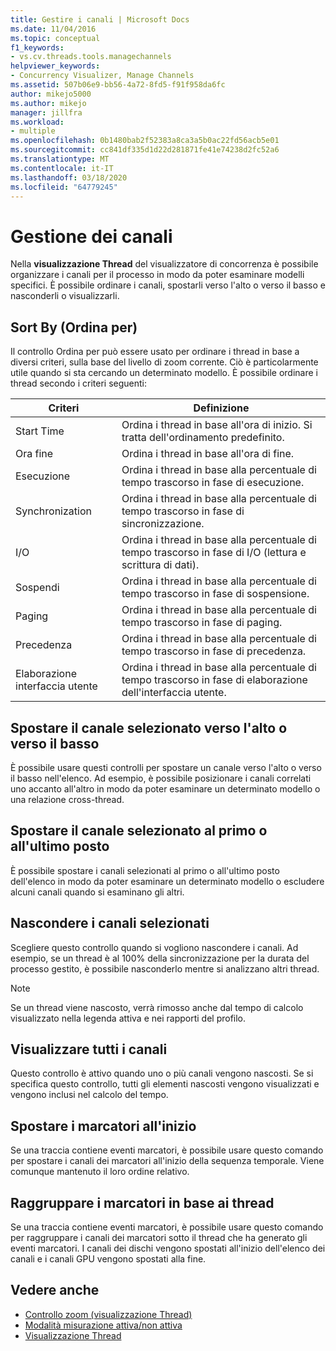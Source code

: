 ```yaml
---
title: Gestire i canali | Microsoft Docs
ms.date: 11/04/2016
ms.topic: conceptual
f1_keywords:
- vs.cv.threads.tools.managechannels
helpviewer_keywords:
- Concurrency Visualizer, Manage Channels
ms.assetid: 507b06e9-bb56-4a72-8fd5-f91f958da6fc
author: mikejo5000
ms.author: mikejo
manager: jillfra
ms.workload:
- multiple
ms.openlocfilehash: 0b1480bab2f52383a8ca3a5b0ac22fd56acb5e01
ms.sourcegitcommit: cc841df335d1d22d281871fe41e74238d2fc52a6
ms.translationtype: MT
ms.contentlocale: it-IT
ms.lasthandoff: 03/18/2020
ms.locfileid: "64779245"
---
```

# <a name="manage-channels"></a>Gestione dei canali
Nella **visualizzazione Thread** del visualizzatore di concorrenza è possibile organizzare i canali per il processo in modo da poter esaminare modelli specifici. È possibile ordinare i canali, spostarli verso l'alto o verso il basso e nasconderli o visualizzarli.

## <a name="sort-by"></a>Sort By (Ordina per)
 Il controllo Ordina per può essere usato per ordinare i thread in base a diversi criteri, sulla base del livello di zoom corrente. Ciò è particolarmente utile quando si sta cercando un determinato modello. È possibile ordinare i thread secondo i criteri seguenti:

|Criteri|Definizione|
|--------------|----------------|
|Start Time|Ordina i thread in base all'ora di inizio. Si tratta dell'ordinamento predefinito.|
|Ora fine|Ordina i thread in base all'ora di fine.|
|Esecuzione|Ordina i thread in base alla percentuale di tempo trascorso in fase di esecuzione.|
|Synchronization|Ordina i thread in base alla percentuale di tempo trascorso in fase di sincronizzazione.|
|I/O|Ordina i thread in base alla percentuale di tempo trascorso in fase di I/O (lettura e scrittura di dati).|
|Sospendi|Ordina i thread in base alla percentuale di tempo trascorso in fase di sospensione.|
|Paging|Ordina i thread in base alla percentuale di tempo trascorso in fase di paging.|
|Precedenza|Ordina i thread in base alla percentuale di tempo trascorso in fase di precedenza.|
|Elaborazione interfaccia utente|Ordina i thread in base alla percentuale di tempo trascorso in fase di elaborazione dell'interfaccia utente.|

## <a name="move-selected-channel-up-or-down"></a>Spostare il canale selezionato verso l'alto o verso il basso
 È possibile usare questi controlli per spostare un canale verso l'alto o verso il basso nell'elenco. Ad esempio, è possibile posizionare i canali correlati uno accanto all'altro in modo da poter esaminare un determinato modello o una relazione cross-thread.

## <a name="move-selected-channel-to-top-or-bottom"></a>Spostare il canale selezionato al primo o all'ultimo posto
 È possibile spostare i canali selezionati al primo o all'ultimo posto dell'elenco in modo da poter esaminare un determinato modello o escludere alcuni canali quando si esaminano gli altri.

## <a name="hide-selected-channels"></a>Nascondere i canali selezionati
 Scegliere questo controllo quando si vogliono nascondere i canali. Ad esempio, se un thread è al 100% della sincronizzazione per la durata del processo gestito, è possibile nasconderlo mentre si analizzano altri thread.

> [!NOTE]
> Se un thread viene nascosto, verrà rimosso anche dal tempo di calcolo visualizzato nella legenda attiva e nei rapporti del profilo.

## <a name="show-all-channels"></a>Visualizzare tutti i canali
 Questo controllo è attivo quando uno o più canali vengono nascosti. Se si specifica questo controllo, tutti gli elementi nascosti vengono visualizzati e vengono inclusi nel calcolo del tempo.

## <a name="move-markers-to-top"></a>Spostare i marcatori all'inizio
 Se una traccia contiene eventi marcatori, è possibile usare questo comando per spostare i canali dei marcatori all'inizio della sequenza temporale. Viene comunque mantenuto il loro ordine relativo.

## <a name="group-markers-by-thread"></a>Raggruppare i marcatori in base ai thread
 Se una traccia contiene eventi marcatori, è possibile usare questo comando per raggruppare i canali dei marcatori sotto il thread che ha generato gli eventi marcatori.  I canali dei dischi vengono spostati all'inizio dell'elenco dei canali e i canali GPU vengono spostati alla fine.

## <a name="see-also"></a>Vedere anche
- [Controllo zoom (visualizzazione Thread)](../profiling/zoom-control-threads-view.md)
- [Modalità misurazione attiva/non attiva](../profiling/measure-mode-on-off.md)
- [Visualizzazione Thread](../profiling/threads-view-parallel-performance.md)